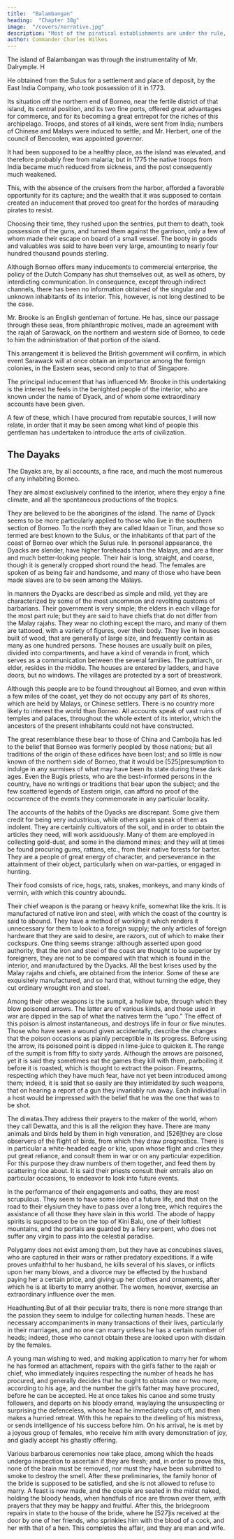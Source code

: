 ```yaml
---
title:  "Balambangan"
heading:  "Chapter 38g"
image:  "/covers/narrative.jpg"
description: "Most of the piratical establishments are under the rule, or sail under the auspices of the Sultan and Ruma Bechara of Sulu"
author: Commander Charles Wilkes
---
```




The island of Balambangan was through the instrumentality of Mr. Dalrymple. H

He obtained from the Sulus for a settlement and place of deposit, by the East India Company, who took possession of it in 1773. 

Its situation off the northern end of Borneo, near the fertile district of that island, its central position, and its two fine ports, offered great advantages for commerce, and for its becoming a great entrepot for the riches of this archipelago. Troops, and stores of all kinds, were sent from India; numbers of Chinese and Malays were induced to settle; and Mr. Herbert, one of the council of Bencoolen, was appointed governor. 

It had been supposed to be a healthy place, as the island was elevated, and therefore probably free from malaria; but in 1775 the native troops from India became much reduced from sickness, and the post consequently much weakened. 

This, with the absence of the cruisers from the harbor, afforded a favorable opportunity for its capture; and the wealth that it was supposed to contain created an inducement that proved too great for the hordes of marauding pirates to resist. 

Choosing their time, they rushed upon the sentries, put them to death, took possession of the guns, and turned them against the garrison, only a few of whom made their escape on board of a small vessel. The booty in goods and valuables was said to have been very large, amounting to nearly four hundred thousand pounds sterling.

Although Borneo offers many inducements to commercial enterprise, the policy of the Dutch Company has shut themselves out, as well as others, by interdicting communication. In consequence, except through indirect channels, there has been no information obtained of the singular and unknown inhabitants of its interior. This, however, is not long destined to be the case.

Mr. Brooke is an English gentleman of fortune. He has, since our passage through these seas, from philanthropic motives, made an agreement with the rajah of Sarawack, on the northern and western side of Borneo, to cede to him the administration of that portion of the island. 

This arrangement it is believed the British government will confirm, in which event Sarawack will at once obtain an importance among the foreign colonies, in the Eastern seas, second only to that of Singapore.

The principal inducement that has influenced Mr. Brooke in this undertaking is the interest he feels in the benighted people of the interior, who are known under the name of Dyack, and of whom some extraordinary accounts have been given.

A few of these, which I have procured from reputable sources, I will now relate, in order that it may be seen among what kind of people this gentleman has undertaken to introduce the arts of civilization.

## The Dayaks

The Dayaks are, by all accounts, a fine race, and much the most numerous of any inhabiting Borneo. 

They are almost exclusively confined to the interior, where they enjoy a fine climate, and all the spontaneous productions of the tropics. 

They are believed to be the aborigines of the island. The name of Dyack seems to be more particularly applied to those who live in the southern section of Borneo. To the north they are called Idaan or Tirun, and those so termed are best known to the Sulus, or the inhabitants of that part of the coast of Borneo over which the Sulus rule. In personal appearance, the Dyacks are slender, have higher foreheads than the Malays, and are a finer and much better-looking people. Their hair is long, straight, and coarse, though it is generally cropped short round the head. The females are spoken of as being fair and handsome, and many of those who have been made slaves are to be seen among the Malays.

In manners the Dyacks are described as simple and mild, yet they are characterized by some of the most uncommon and revolting customs of barbarians. Their government is very simple; the elders in each village for the most part rule; but they are said to have chiefs that do not differ from the Malay rajahs. They wear no clothing except the maro, and many of them are tattooed, with a variety of figures, over their body. They live in houses built of wood, that are generally of large size, and frequently contain as many as one hundred persons. These houses are usually built on piles, divided into compartments, and have a kind of veranda in front, which serves as a communication between the several families. The patriarch, or elder, resides in the middle. The houses are entered by ladders, and have doors, but no windows. The villages are protected by a sort of breastwork.

Although this people are to be found throughout all Borneo, and even within a few miles of the coast, yet they do not occupy any part of its shores, which are held by Malays, or Chinese settlers. There is no country more likely to interest the world than Borneo. All accounts speak of vast ruins of temples and palaces, throughout the whole extent of its interior, which the ancestors of the present inhabitants could not have constructed.

The great resemblance these bear to those of China and Cambojia has led to the belief that Borneo was formerly peopled by those nations; but all traditions of the origin of these edifices have been lost; and so little is now known of the northern side of Borneo, that it would be [525]presumption to indulge in any surmises of what may have been its state during these dark ages. Even the Bugis priests, who are the best-informed persons in the country, have no writings or traditions that bear upon the subject; and the few scattered legends of Eastern origin, can afford no proof of the occurrence of the events they commemorate in any particular locality.

The accounts of the habits of the Dyacks are discrepant. Some give them credit for being very industrious, while others again speak of them as indolent. They are certainly cultivators of the soil, and in order to obtain the articles they need, will work assiduously. Many of them are employed in collecting gold-dust, and some in the diamond mines; and they will at times be found procuring gums, rattans, etc., from their native forests for barter. They are a people of great energy of character, and perseverance in the attainment of their object, particularly when on war-parties, or engaged in hunting.

Their food consists of rice, hogs, rats, snakes, monkeys, and many kinds of vermin, with which this country abounds.

Their chief weapon is the parang or heavy knife, somewhat like the kris. It is manufactured of native iron and steel, with which the coast of the country is said to abound. They have a method of working it which renders it unnecessary for them to look to a foreign supply; the only articles of foreign hardware that they are said to desire, are razors, out of which to make their cockspurs. One thing seems strange: although asserted upon good authority, that the iron and steel of the coast are thought to be superior by foreigners, they are not to be compared with that which is found in the interior, and manufactured by the Dyacks. All the best krises used by the Malay rajahs and chiefs, are obtained from the interior. Some of these are exquisitely manufactured, and so hard that, without turning the edge, they cut ordinary wrought iron and steel.

Among their other weapons is the sumpit, a hollow tube, through which they blow poisoned arrows. The latter are of various kinds, and those used in war are dipped in the sap of what the natives term the “upo.” The effect of this poison is almost instantaneous, and destroys life in four or five minutes. Those who have seen a wound given accidentally, describe the changes that the poison occasions as plainly perceptible in its progress. Before using the arrow, its poisoned point is dipped in lime-juice to quicken it. The range of the sumpit is from fifty to sixty yards. Although the arrows are poisoned, yet it is said they sometimes eat the games they kill with them, parboiling it before it is roasted, which is thought to extract the poison. Firearms, respecting which they have much fear, have not yet been introduced among them; indeed, it is said that so easily are they intimidated by such weapons, that on hearing a report of a gun they invariably run away. Each individual in a host would be impressed with the belief that he was the one that was to be shot.

The diwatas.They address their prayers to the maker of the world, whom they call Dewatta, and this is all the religion they have. There are many animals and birds held by them in high veneration, and [526]they are close observers of the flight of birds, from which they draw prognostics. There is in particular a white-headed eagle or kite, upon whose flight and cries they put great reliance, and consult them in war or on any particular expedition. For this purpose they draw numbers of them together, and feed them by scattering rice about. It is said their priests consult their entrails also on particular occasions, to endeavor to look into future events.

In the performance of their engagements and oaths, they are most scrupulous. They seem to have some idea of a future life, and that on the road to their elysium they have to pass over a long tree, which requires the assistance of all those they have slain in this world. The abode of happy spirits is supposed to be on the top of Kini Balu, one of their loftiest mountains, and the portals are guarded by a fiery serpent, who does not suffer any virgin to pass into the celestial paradise.

Polygamy does not exist among them, but they have as concubines slaves, who are captured in their wars or rather predatory expeditions. If a wife proves unfaithful to her husband, he kills several of his slaves, or inflicts upon her many blows, and a divorce may be effected by the husband paying her a certain price, and giving up her clothes and ornaments, after which he is at liberty to marry another. The women, however, exercise an extraordinary influence over the men.

Headhunting.But of all their peculiar traits, there is none more strange than the passion they seem to indulge for collecting human heads. These are necessary accompaniments in many transactions of their lives, particularly in their marriages, and no one can marry unless he has a certain number of heads; indeed, those who cannot obtain these are looked upon with disdain by the females. 

A young man wishing to wed, and making application to marry her for whom he has formed an attachment, repairs with the girl’s father to the rajah or chief, who immediately inquires respecting the number of heads he has procured, and generally decides that he ought to obtain one or two more, according to his age, and the number the girl’s father may have procured, before he can be accepted. He at once takes his canoe and some trusty followers, and departs on his bloody errand, waylaying the unsuspecting or surprising the defenceless, whose head he immediately cuts off, and then makes a hurried retreat. With this he repairs to the dwelling of his mistress, or sends intelligence of his success before him. On his arrival, he is met by a joyous group of females, who receive him with every demonstration of joy, and gladly accept his ghastly offering.

Various barbarous ceremonies now take place, among which the heads undergo inspection to ascertain if they are fresh; and, in order to prove this, none of the brain must be removed, nor must they have been submitted to smoke to destroy the smell. After these preliminaries, the family honor of the bride is supposed to be satisfied, and she is not allowed to refuse to marry. A feast is now made, and the couple are seated in the midst naked, holding the bloody heads, when handfuls of rice are thrown over them, with prayers that they may be happy and fruitful. After this, the bridegroom repairs in state to the house of the bride, where he [527]is received at the door by one of her friends, who sprinkles him with the blood of a cock, and her with that of a hen. This completes the affair, and they are man and wife.

